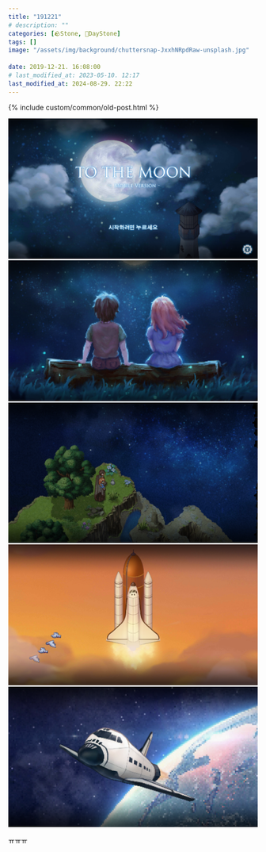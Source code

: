 ```yaml
---
title: "191221"
# description: ""
categories: [🪨Stone, 🌱DayStone]
tags: []
image: "/assets/img/background/chuttersnap-JxxhNRpdRaw-unsplash.jpg"

date: 2019-12-21. 16:08:00
# last_modified_at: 2023-05-10. 12:17
last_modified_at: 2024-08-29. 22:22
---
```


{% include custom/common/old-post.html %}

![1576912050796](/assets/img/post/stone/2019/191221-0000.png)
![1576912052074](/assets/img/post/stone/2019/191221-0001.png)
![1576912053100](/assets/img/post/stone/2019/191221-0002.png)
![1576912054217](/assets/img/post/stone/2019/191221-0003.png)
![1576912055294](/assets/img/post/stone/2019/191221-0004.png)

ㅠㅠㅠ
